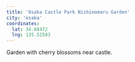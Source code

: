 ```yaml
---
title: 'Osaka Castle Park Nishinomaru Garden'
city: 'osaka'
coordinates:
  lat: 34.68472
  lng: 135.52583
---
```


Garden with cherry blossoms near castle.
